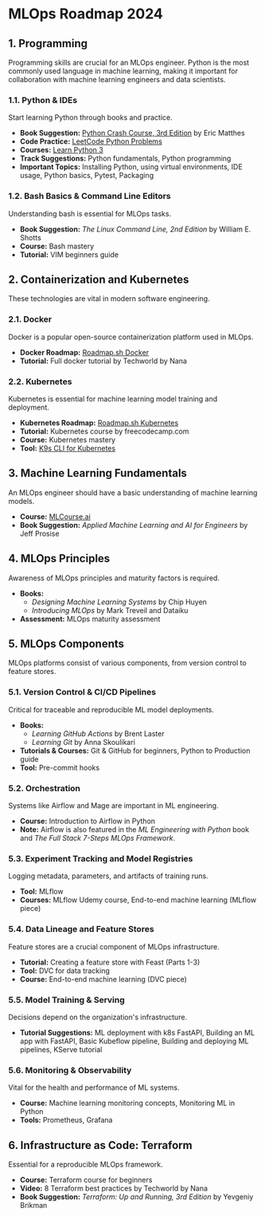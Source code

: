 # MLOps Roadmap 2024

## 1. Programming
Programming skills are crucial for an MLOps engineer. Python is the most commonly used language in machine learning, making it important for collaboration with machine learning engineers and data scientists.

### 1.1. Python & IDEs
Start learning Python through books and practice.

- **Book Suggestion:** [Python Crash Course, 3rd Edition](https://www.amazon.com/stores/Eric-Matthes/author/B01DPU378I?ref=ap_rdr&store_ref=ap_rdr&isDramIntegrated=true&shoppingPortalEnabled=true) by Eric Matthes
- **Code Practice:** [LeetCode Python Problems](https://leetcode.com/problemset/)
- **Courses:** [Learn Python 3](https://www.codecademy.com/learn/learn-python-3)
- **Track Suggestions:** Python fundamentals, Python programming
- **Important Topics:** Installing Python, using virtual environments, IDE usage, Python basics, Pytest, Packaging

### 1.2. Bash Basics & Command Line Editors
Understanding bash is essential for MLOps tasks.

- **Book Suggestion:** _The Linux Command Line, 2nd Edition_ by William E. Shotts
- **Course:** Bash mastery
- **Tutorial:** VIM beginners guide

## 2. Containerization and Kubernetes
These technologies are vital in modern software engineering.

### 2.1. Docker
Docker is a popular open-source containerization platform used in MLOps.

- **Docker Roadmap:** [Roadmap.sh Docker](https://roadmap.sh/docker)
- **Tutorial:** Full docker tutorial by Techworld by Nana

### 2.2. Kubernetes
Kubernetes is essential for machine learning model training and deployment.

- **Kubernetes Roadmap:** [Roadmap.sh Kubernetes](https://roadmap.sh/kubernetes)
- **Tutorial:** Kubernetes course by freecodecamp.com
- **Course:** Kubernetes mastery
- **Tool:** [K9s CLI for Kubernetes](https://k9scli.io)

## 3. Machine Learning Fundamentals
An MLOps engineer should have a basic understanding of machine learning models.

- **Course:** [MLCourse.ai](https://mlcourse.ai/)
- **Book Suggestion:** _Applied Machine Learning and AI for Engineers_ by Jeff Prosise

## 4. MLOps Principles
Awareness of MLOps principles and maturity factors is required.

- **Books:**
  - _Designing Machine Learning Systems_ by Chip Huyen
  - _Introducing MLOps_ by Mark Treveil and Dataiku
- **Assessment:** MLOps maturity assessment

## 5. MLOps Components
MLOps platforms consist of various components, from version control to feature stores.

### 5.1. Version Control & CI/CD Pipelines
Critical for traceable and reproducible ML model deployments.

- **Books:**
  - _Learning GitHub Actions_ by Brent Laster
  - _Learning Git_ by Anna Skoulikari
- **Tutorials & Courses:** Git & GitHub for beginners, Python to Production guide
- **Tool:** Pre-commit hooks

### 5.2. Orchestration
Systems like Airflow and Mage are important in ML engineering.

- **Course:** Introduction to Airflow in Python
- **Note:** Airflow is also featured in the _ML Engineering with Python_ book and _The Full Stack 7-Steps MLOps Framework_.

### 5.3. Experiment Tracking and Model Registries
Logging metadata, parameters, and artifacts of training runs.

- **Tool:** MLflow
- **Courses:** MLflow Udemy course, End-to-end machine learning (MLflow piece)

### 5.4. Data Lineage and Feature Stores
Feature stores are a crucial component of MLOps infrastructure.

- **Tutorial:** Creating a feature store with Feast (Parts 1-3)
- **Tool:** DVC for data tracking
- **Course:** End-to-end machine learning (DVC piece)

### 5.5. Model Training & Serving
Decisions depend on the organization's infrastructure.

- **Tutorial Suggestions:** ML deployment with k8s FastAPI, Building an ML app with FastAPI, Basic Kubeflow pipeline, Building and deploying ML pipelines, KServe tutorial

### 5.6. Monitoring & Observability
Vital for the health and performance of ML systems.

- **Course:** Machine learning monitoring concepts, Monitoring ML in Python
- **Tools:** Prometheus, Grafana

## 6. Infrastructure as Code: Terraform
Essential for a reproducible MLOps framework.

- **Course:** Terraform course for beginners
- **Video:** 8 Terraform best practices by Techworld by Nana
- **Book Suggestion:** _Terraform: Up and Running, 3rd Edition_ by Yevgeniy Brikman
